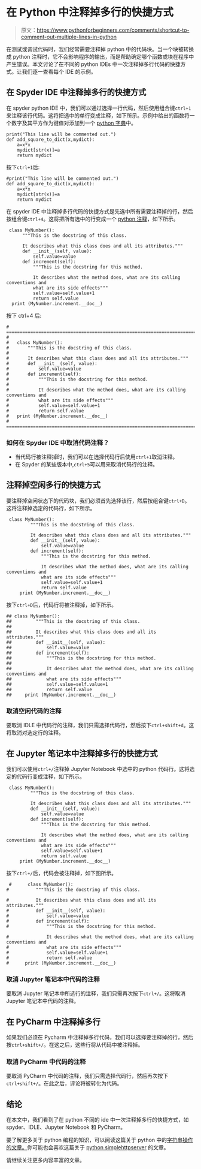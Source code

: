 # 在 Python 中注释掉多行的快捷方式

> 原文：<https://www.pythonforbeginners.com/comments/shortcut-to-comment-out-multiple-lines-in-python>

在测试或调试代码时，我们经常需要注释掉 python 中的代码块。当一个块被转换成 python 注释时，它不会影响程序的输出，而是帮助确定哪个函数或块在程序中产生错误。本文讨论了在不同的 python IDEs 中一次注释掉多行代码的快捷方式。让我们逐一查看每个 IDE 的示例。

## 在 Spyder IDE 中注释掉多行的快捷方式

在 spyder python IDE 中，我们可以通过选择一行代码，然后使用组合键`ctrl+1`来注释该行代码。这将把选中的单行变成注释，如下所示。示例中给出的函数将一个数字及其平方作为键值对添加到一个 [python 字典](https://www.pythonforbeginners.com/dictionary/how-to-use-dictionaries-in-python/)中。

```
print("This line will be commented out.")
def add_square_to_dict(x,mydict):
    a=x*x
    mydict[str(x)]=a
    return mydict 
```

按下`ctrl+1`后:

```
#print("This line will be commented out.")
def add_square_to_dict(x,mydict):
    a=x*x
    mydict[str(x)]=a
    return mydict 
```

在 spyder IDE 中注释掉多行代码的快捷方式是先选中所有需要注释掉的行，然后按组合键`ctrl+4`。这将把所有选中的行变成一个 [python 注释](https://www.pythonforbeginners.com/comments/comments-in-python)，如下所示。

```
 class MyNumber():
      """This is the docstring of this class.

      It describes what this class does and all its attributes."""
      def __init__(self, value):
          self.value=value
      def increment(self):
          """This is the docstring for this method.

          It describes what the method does, what are its calling conventions and
          what are its side effects"""
          self.value=self.value+1
          return self.value
  print (MyNumber.increment.__doc__)
```

按下 ctrl+4 后:

```
# =============================================================================
# 
#   class MyNumber():
#       """This is the docstring of this class.
#       
#       It describes what this class does and all its attributes."""
#       def __init__(self, value):
#           self.value=value
#       def increment(self):
#           """This is the docstring for this method.
#           
#           It describes what the method does, what are its calling conventions and
#           what are its side effects"""
#           self.value=self.value+1
#           return self.value
#   print (MyNumber.increment.__doc__)
# =============================================================================
```

### 如何在 Spyder IDE 中取消代码注释？

*   当代码行被注释掉时，我们可以在选择代码行后使用`ctrl+1`取消注释。
*   在 Spyder 的某些版本中,`ctrl+5`可以用来取消代码行的注释。

## 注释掉空闲多行的快捷方式

要注释掉空闲状态下的代码块，我们必须首先选择该行，然后按组合键`ctrl+D`。这将注释掉选定的代码行，如下所示。

```
 class MyNumber():
         """This is the docstring of this class.

         It describes what this class does and all its attributes."""
         def __init__(self, value):
             self.value=value
         def increment(self):
             """This is the docstring for this method.

             It describes what the method does, what are its calling conventions and
             what are its side effects"""
             self.value=self.value+1
             return self.value
     print (MyNumber.increment.__doc__)
```

按下`ctrl+D`后，代码行将被注释掉，如下所示。

```
## class MyNumber():
##         """This is the docstring of this class.
##         
##         It describes what this class does and all its attributes."""
##         def __init__(self, value):
##             self.value=value
##         def increment(self):
##             """This is the docstring for this method.
##             
##             It describes what the method does, what are its calling conventions and
##             what are its side effects"""
##             self.value=self.value+1
##             return self.value
##     print (MyNumber.increment.__doc__) 
```

### 取消空闲代码的注释

要取消 IDLE 中代码行的注释，我们只需选择代码行，然后按下`ctrl+shift+d`。这将取消对选定行的注释。

## 在 Jupyter 笔记本中注释掉多行的快捷方式

我们可以使用`ctrl+/`注释掉 Jupyter Notebook 中选中的 python 代码行。这将选定的代码行变成注释，如下所示。

```
 class MyNumber():
         """This is the docstring of this class.

         It describes what this class does and all its attributes."""
         def __init__(self, value):
             self.value=value
         def increment(self):
             """This is the docstring for this method.

             It describes what the method does, what are its calling conventions and
             what are its side effects"""
             self.value=self.value+1
             return self.value
     print (MyNumber.increment.__doc__)
```

按下`ctrl+/`后，代码会被注释掉，如下图所示。

```
 #      class MyNumber():
#          """This is the docstring of this class.

#          It describes what this class does and all its attributes."""
#          def __init__(self, value):
#              self.value=value
#          def increment(self):
#              """This is the docstring for this method.

#              It describes what the method does, what are its calling conventions and
#              what are its side effects"""
#              self.value=self.value+1
#              return self.value
#      print (MyNumber.increment.__doc__)
```

### 取消 Jupyter 笔记本中代码的注释

要取消 Jupyter 笔记本中所选行的注释，我们只需再次按下`ctrl+/`。这将取消 Jupyter 笔记本中代码的注释。

## 在 PyCharm 中注释掉多行

如果我们必须在 Pycharm 中注释掉多行代码，我们可以选择要注释掉的行，然后按`ctrl+shift+/`。在这之后，这些行将从代码中被注释掉。

### 取消 PyCharm 中代码的注释

要取消 PyCharm 中代码的注释，我们只需选择代码行，然后再次按下`ctrl+shift+/`。在此之后，评论将被转化为代码。

## 结论

在本文中，我们看到了在 python 不同的 ide 中一次注释掉多行的快捷方式，如 spyder、IDLE、Jupyter Notebook 和 PyCharm。

要了解更多关于 python 编程的知识，可以阅读这篇关于 python 中的[字符串操作的文章。](https://www.pythonforbeginners.com/basics/string-manipulation-in-python)你可能也会喜欢这篇关于 [python simplehttpserver](https://www.pythonforbeginners.com/modules-in-python/how-to-use-simplehttpserver) 的文章。

请继续关注更多内容丰富的文章。